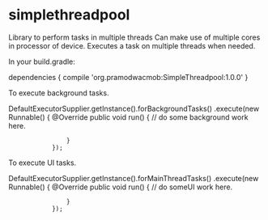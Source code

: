 # simplethreadpool
Library to perform tasks in multiple threads
Can make use of multiple cores in processor of device. Executes a task on multiple threads when needed.

In your build.gradle:

 dependencies {
   compile 'org.pramodwacmob:SimpleThreadpool:1.0.0'
 }
 
 To execute background tasks.
 
 DefaultExecutorSupplier.getInstance().forBackgroundTasks()
                .execute(new Runnable() {
                    @Override
                    public void run() {
                        // do some background work here.
                      
                    }
                });
                
  To execute UI tasks.
  
  DefaultExecutorSupplier.getInstance().forMainThreadTasks()
                .execute(new Runnable() {
                    @Override
                    public void run() {
                        // do someUI work here.
                       
                    }
                });
